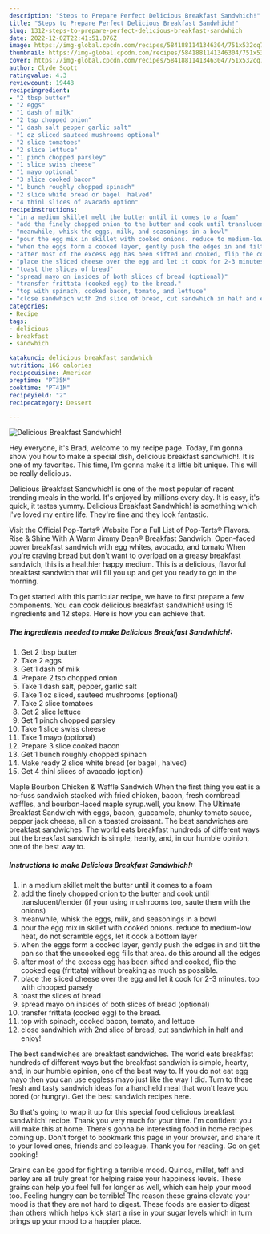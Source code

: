 ```yaml
---
description: "Steps to Prepare Perfect Delicious Breakfast Sandwhich!"
title: "Steps to Prepare Perfect Delicious Breakfast Sandwhich!"
slug: 1312-steps-to-prepare-perfect-delicious-breakfast-sandwhich
date: 2022-12-02T22:41:51.076Z
image: https://img-global.cpcdn.com/recipes/5841881141346304/751x532cq70/delicious-breakfast-sandwhich-recipe-main-photo.jpg
thumbnail: https://img-global.cpcdn.com/recipes/5841881141346304/751x532cq70/delicious-breakfast-sandwhich-recipe-main-photo.jpg
cover: https://img-global.cpcdn.com/recipes/5841881141346304/751x532cq70/delicious-breakfast-sandwhich-recipe-main-photo.jpg
author: Clyde Scott
ratingvalue: 4.3
reviewcount: 19448
recipeingredient:
- "2 tbsp butter"
- "2 eggs"
- "1 dash of milk"
- "2 tsp chopped onion"
- "1 dash salt pepper garlic salt"
- "1 oz sliced sauteed mushrooms optional"
- "2 slice tomatoes"
- "2 slice lettuce"
- "1 pinch chopped parsley"
- "1 slice swiss cheese"
- "1 mayo optional"
- "3 slice cooked bacon"
- "1 bunch roughly chopped spinach"
- "2 slice white bread or bagel  halved"
- "4 thinl slices of avacado option"
recipeinstructions:
- "in a medium skillet melt the butter until it comes to a foam"
- "add the finely chopped onion to the butter and cook until translucent/tender (if your using mushrooms too, saute them with the onions)"
- "meanwhile, whisk the eggs, milk, and seasonings in a bowl"
- "pour the egg mix in skillet with cooked onions. reduce to medium-low heat, do not scramble eggs, let it cook a bottom layer"
- "when the eggs form a cooked layer, gently push the edges in and tilt the pan so that the uncooked egg fills that area. do this around all the edges"
- "after most of the excess egg has been sifted and cooked, flip the cooked egg (frittata) without breaking as much as possible."
- "place the sliced cheese over the egg and let it cook for 2-3 minutes. top with chopped parsely"
- "toast the slices of bread"
- "spread mayo on insides of both slices of bread (optional)"
- "transfer frittata (cooked egg) to the bread."
- "top with spinach, cooked bacon, tomato, and lettuce"
- "close sandwhich with 2nd slice of bread, cut sandwhich in half and enjoy!"
categories:
- Recipe
tags:
- delicious
- breakfast
- sandwhich

katakunci: delicious breakfast sandwhich 
nutrition: 166 calories
recipecuisine: American
preptime: "PT35M"
cooktime: "PT41M"
recipeyield: "2"
recipecategory: Dessert

---
```



![Delicious Breakfast Sandwhich!](https://img-global.cpcdn.com/recipes/5841881141346304/751x532cq70/delicious-breakfast-sandwhich-recipe-main-photo.jpg)

Hey everyone, it's Brad, welcome to my recipe page. Today, I'm gonna show you how to make a special dish, delicious breakfast sandwhich!. It is one of my favorites. This time, I'm gonna make it a little bit unique. This will be really delicious.

Delicious Breakfast Sandwhich! is one of the most popular of recent trending meals in the world. It's enjoyed by millions every day. It is easy, it's quick, it tastes yummy. Delicious Breakfast Sandwhich! is something which I've loved my entire life. They're fine and they look fantastic.

Visit the Official Pop-Tarts® Website For a Full List of Pop-Tarts® Flavors. Rise &amp; Shine With A Warm Jimmy Dean® Breakfast Sandwich. Open-faced power breakfast sandwich with egg whites, avocado, and tomato When you&#39;re craving bread but don&#39;t want to overload on a greasy breakfast sandwich, this is a healthier happy medium. This is a delicious, flavorful breakfast sandwich that will fill you up and get you ready to go in the morning.


To get started with this particular recipe, we have to first prepare a few components. You can cook delicious breakfast sandwhich! using 15 ingredients and 12 steps. Here is how you can achieve that.

<!--inarticleads1-->

##### The ingredients needed to make Delicious Breakfast Sandwhich!:

1. Get 2 tbsp butter
1. Take 2 eggs
1. Get 1 dash of milk
1. Prepare 2 tsp chopped onion
1. Take 1 dash salt, pepper, garlic salt
1. Take 1 oz sliced, sauteed mushrooms (optional)
1. Take 2 slice tomatoes
1. Get 2 slice lettuce
1. Get 1 pinch chopped parsley
1. Take 1 slice swiss cheese
1. Take 1 mayo (optional)
1. Prepare 3 slice cooked bacon
1. Get 1 bunch roughly chopped spinach
1. Make ready 2 slice white bread (or bagel , halved)
1. Get 4 thinl slices of avacado (option)


Maple Bourbon Chicken &amp; Waffle Sandwich When the first thing you eat is a no-fuss sandwich stacked with fried chicken, bacon, fresh cornbread waffles, and bourbon-laced maple syrup.well, you know. The Ultimate Breakfast Sandwich with eggs, bacon, guacamole, chunky tomato sauce, pepper jack cheese, all on a toasted croissant. The best sandwiches are breakfast sandwiches. The world eats breakfast hundreds of different ways but the breakfast sandwich is simple, hearty, and, in our humble opinion, one of the best way to. 

<!--inarticleads2-->

##### Instructions to make Delicious Breakfast Sandwhich!:

1. in a medium skillet melt the butter until it comes to a foam
1. add the finely chopped onion to the butter and cook until translucent/tender (if your using mushrooms too, saute them with the onions)
1. meanwhile, whisk the eggs, milk, and seasonings in a bowl
1. pour the egg mix in skillet with cooked onions. reduce to medium-low heat, do not scramble eggs, let it cook a bottom layer
1. when the eggs form a cooked layer, gently push the edges in and tilt the pan so that the uncooked egg fills that area. do this around all the edges
1. after most of the excess egg has been sifted and cooked, flip the cooked egg (frittata) without breaking as much as possible.
1. place the sliced cheese over the egg and let it cook for 2-3 minutes. top with chopped parsely
1. toast the slices of bread
1. spread mayo on insides of both slices of bread (optional)
1. transfer frittata (cooked egg) to the bread.
1. top with spinach, cooked bacon, tomato, and lettuce
1. close sandwhich with 2nd slice of bread, cut sandwhich in half and enjoy!


The best sandwiches are breakfast sandwiches. The world eats breakfast hundreds of different ways but the breakfast sandwich is simple, hearty, and, in our humble opinion, one of the best way to. If you do not eat egg mayo then you can use eggless mayo just like the way I did. Turn to these fresh and tasty sandwich ideas for a handheld meal that won&#39;t leave you bored (or hungry). Get the best sandwich recipes here. 

So that's going to wrap it up for this special food delicious breakfast sandwhich! recipe. Thank you very much for your time. I'm confident you will make this at home. There's gonna be interesting food in home recipes coming up. Don't forget to bookmark this page in your browser, and share it to your loved ones, friends and colleague. Thank you for reading. Go on get cooking!

Grains can be good for fighting a terrible mood. Quinoa, millet, teff and barley are all truly great for helping raise your happiness levels. These grains can help you feel full for longer as well, which can help your mood too. Feeling hungry can be terrible! The reason these grains elevate your mood is that they are not hard to digest. These foods are easier to digest than others which helps kick start a rise in your sugar levels which in turn brings up your mood to a happier place.
